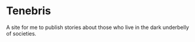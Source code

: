 # Tenebris
A site for me to publish stories about those who live in the dark underbelly of societies.
 
